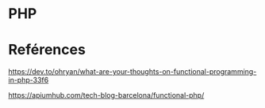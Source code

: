 # PHP



# Reférences

https://dev.to/ohryan/what-are-your-thoughts-on-functional-programming-in-php-33f6

https://apiumhub.com/tech-blog-barcelona/functional-php/

